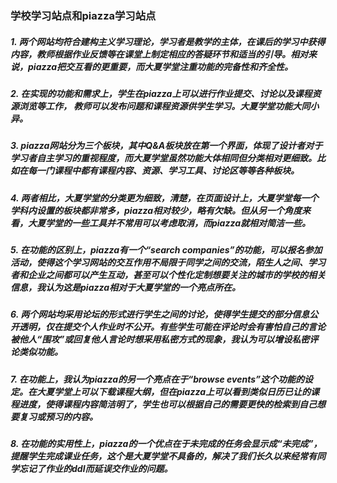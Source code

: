 ### 学校学习站点和piazza学习站点
##### 1.	两个网站均符合建构主义学习理论，学习者是教学的主体，在课后的学习中获得内容，教师根据作业反馈等在课堂上制定相应的答疑环节和适当的引导。相对来说，piazza把交互看的更重要，而大夏学堂注重功能的完备性和齐全性。
##### 2.	在实现的功能和需求上，学生在piazza上可以进行作业提交、讨论以及课程资源浏览等工作， 教师可以发布问题和课程资源供学生学习。大夏学堂功能大同小异。
##### 3.	piazza网站分为三个板块，其中Q&A板块放在第一个界面，体现了设计者对于学习者自主学习的重视程度，而大夏学堂虽然功能大体相同但分类相对更细致。比如在每一门课程中都有课程内容、资源、学习工具、讨论区等等各种板块。
##### 4.	两者相比，大夏学堂的分类更为细致，清楚，在页面设计上，大夏学堂每一个学科内设置的板块都非常多，piazza相对较少，略有欠缺。但从另一个角度来看，大夏学堂的一些工具并不常用可以考虑取消，而piazza就相对简洁一些。
##### 5.	在功能的区别上，piazza有一个“search companies”的功能，可以报名参加活动，使得这个学习网站的交互作用不局限于同学之间的交流，陌生人之间、学习者和企业之间都可以产生互动，甚至可以个性化定制想要关注的城市的学校的相关信息，我认为这是piazza相对于大夏学堂的一个亮点所在。
##### 6.	两个网站均采用论坛的形式进行学生之间的讨论，使得学生提交的部分信息公开透明，仅在提交个人作业时不公开。有些学生可能在评论时会有害怕自己的言论被他人“围攻”或回复他人言论时想采用私密方式的现象，我认为可以增设私密评论类似功能。
##### 7.	在功能上，我认为piazza的另一个亮点在于“browse events”这个功能的设定。在大夏学堂上可以下载课程大纲，但在piazza上可以看到类似日历已让的课程进度，使得课程内容简洁明了，学生也可以根据自己的需要更快的检索到自己想要复习或预习的内容。
##### 8.	在功能的实用性上，piazza的一个优点在于未完成的任务会显示成“未完成”，提醒学生完成课业任务，这个是大夏学堂不具备的，解决了我们长久以来经常有同学忘记了作业的ddl而延误交作业的问题。
